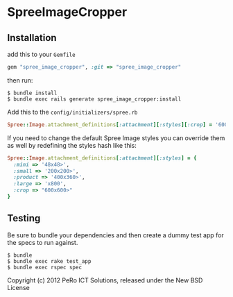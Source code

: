 SpreeImageCropper
=================

Installation
------------

add this to your `Gemfile`
```ruby
gem "spree_image_cropper", :git => "spree_image_cropper"
```

then run:

    $ bundle install
    $ bundle exec rails generate spree_image_cropper:install


Add this to the `config/initializers/spree.rb`

```ruby
Spree::Image.attachment_definitions[:attachment][:styles][:crop] = '600x600>'
```

If you need to change the default Spree Image styles you can override them as well by redefining the styles hash like this:

```ruby
Spree::Image.attachment_definitions[:attachment][:styles] = {
  :mini => '48x48>',
  :small => '200x200>',
  :product => '400x360>',
  :large => 'x800',
  :crop => "600x600>"
}
```

Testing
-------

Be sure to bundle your dependencies and then create a dummy test app for the specs to run against.

    $ bundle
    $ bundle exec rake test_app
    $ bundle exec rspec spec

Copyright (c) 2012 PeRo ICT Solutions, released under the New BSD License

